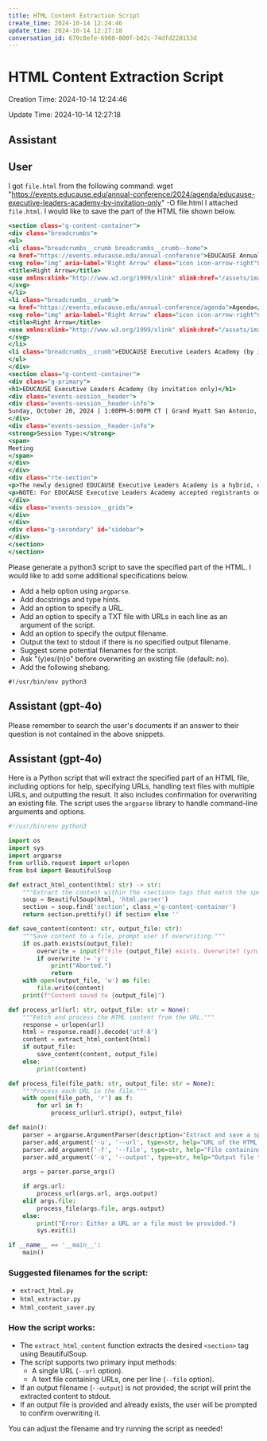 ```yaml
---
title: HTML Content Extraction Script
create_time: 2024-10-14 12:24:46
update_time: 2024-10-14 12:27:18
conversation_id: 670c8efe-6908-800f-b82c-74dfd228153d
---
```


# HTML Content Extraction Script

Creation Time: 2024-10-14 12:24:46

Update Time: 2024-10-14 12:27:18

## Assistant



## User

I got `file.html` from the following command:
wget "https://events.educause.edu/annual-conference/2024/agenda/educause-executive-leaders-academy-by-invitation-only" -O file.html
I attached `file.html`. I would like to save the part of the HTML file shown below.

~~~ part_of_file.html
<section class="g-content-container">
<div class="breadcrumbs">
<ul>
<li class="breadcrumbs__crumb breadcrumbs__crumb--home">
<a href="https://events.educause.edu/annual-conference">EDUCAUSE Annual Conference 2024</a>
<svg role="img" aria-label="Right Arrow" class="icon icon-arrow-right">
<title>Right Arrow</title>
<use xmlns:xlink="http://www.w3.org/1999/xlink" xlink:href="/assets/images/svg-defs.svg#icon-arrow-right"></use>
</svg>
</li>
<li class="breadcrumbs__crumb">
<a href="https://events.educause.edu/annual-conference/agenda">Agenda</a>
<svg role="img" aria-label="Right Arrow" class="icon icon-arrow-right">
<title>Right Arrow</title>
<use xmlns:xlink="http://www.w3.org/1999/xlink" xlink:href="/assets/images/svg-defs.svg#icon-arrow-right"></use>
</svg>
</li>
<li class="breadcrumbs__crumb">EDUCAUSE Executive Leaders Academy (by invitation only)</li>
</ul>
</div>
<section class="g-content-container">
<div class="g-primary">
<h1>EDUCAUSE Executive Leaders Academy (by invitation only)</h1>
<div class="events-session__header">
<div class="events-session__header-info">
Sunday, October 20, 2024 | 1:00PM–5:00PM CT | Grand Hyatt San Antonio, Lone Star AB, Second Floor
</div>
<div class="events-session__header-info">
<strong>Session Type:</strong>
<span>
Meeting
</span>
</div>
</div>
<div class="rte-section">
<p>The newly designed EDUCAUSE Executive Leaders Academy is a hybrid, cohort-based, immersive, and applied learning experience for higher education executive leaders or those actively seeking executive positions. This seven-month program begins with an in-person component at the EDUCAUSE Annual Conference (included in registration fee) and continues online, featuring experts and thought leaders in key areas throughout.</p>
<p>NOTE: For EDUCAUSE Executive Leaders Academy accepted registrants only</p>
</div>
<div class="events-session__grids">
</div>
</div>
<div class="g-secondary" id="sidebar">
</div>
</section>
</section>
~~~

Please generate a python3 script to save the specified part of the HTML. I would like to add some additional specifications below.
- Add a help option using `argparse`.
- Add docstrings and type hints.
- Add an option to specify a URL.
- Add an option to specify a TXT file with URLs in each line as an argument of the script.
- Add an option to specify the output filename.
- Output the text to stdout if there is no specified output filename.
- Suggest some potential filenames for the script.
- Ask "(y)es/(n)o" before overwriting an existing file (default: no). 
- Add the following shebang.
```
#!/usr/bin/env python3
```

## Assistant (gpt-4o)


Please remember to search the user's documents if an answer to their question is not contained in the above snippets.


## Assistant (gpt-4o)

Here is a Python script that will extract the specified part of an HTML file, including options for help, specifying URLs, handling text files with multiple URLs, and outputting the result. It also includes confirmation for overwriting an existing file. The script uses the `argparse` library to handle command-line arguments and options.

```python
#!/usr/bin/env python3

import os
import sys
import argparse
from urllib.request import urlopen
from bs4 import BeautifulSoup

def extract_html_content(html: str) -> str:
    """Extract the content within the <section> tags that match the specified class."""
    soup = BeautifulSoup(html, 'html.parser')
    section = soup.find('section', class_='g-content-container')
    return section.prettify() if section else ''

def save_content(content: str, output_file: str):
    """Save content to a file, prompt user if overwriting."""
    if os.path.exists(output_file):
        overwrite = input(f"File {output_file} exists. Overwrite? (y/n): ").lower()
        if overwrite != 'y':
            print("Aborted.")
            return
    with open(output_file, 'w') as file:
        file.write(content)
    print(f"Content saved to {output_file}")

def process_url(url: str, output_file: str = None):
    """Fetch and process the HTML content from the URL."""
    response = urlopen(url)
    html = response.read().decode('utf-8')
    content = extract_html_content(html)
    if output_file:
        save_content(content, output_file)
    else:
        print(content)

def process_file(file_path: str, output_file: str = None):
    """Process each URL in the file."""
    with open(file_path, 'r') as f:
        for url in f:
            process_url(url.strip(), output_file)

def main():
    parser = argparse.ArgumentParser(description="Extract and save a specific part of an HTML file.")
    parser.add_argument('-u', '--url', type=str, help="URL of the HTML page to fetch")
    parser.add_argument('-f', '--file', type=str, help="File containing URLs (one per line)")
    parser.add_argument('-o', '--output', type=str, help="Output file to save the content")
    
    args = parser.parse_args()

    if args.url:
        process_url(args.url, args.output)
    elif args.file:
        process_file(args.file, args.output)
    else:
        print("Error: Either a URL or a file must be provided.")
        sys.exit(1)

if __name__ == '__main__':
    main()
```

### Suggested filenames for the script:
- `extract_html.py`
- `html_extractor.py`
- `html_content_saver.py`

### How the script works:
- The `extract_html_content` function extracts the desired `<section>` tag using BeautifulSoup.
- The script supports two primary input methods: 
  - A single URL (`--url` option).
  - A text file containing URLs, one per line (`--file` option).
- If an output filename (`--output`) is not provided, the script will print the extracted content to stdout.
- If an output file is provided and already exists, the user will be prompted to confirm overwriting it.

You can adjust the filename and try running the script as needed!

